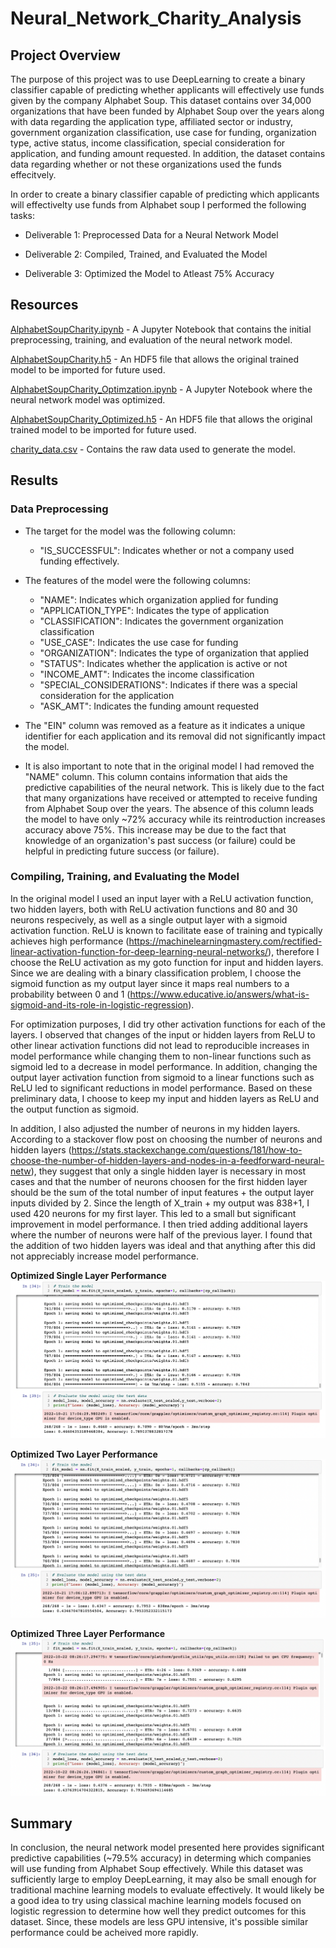 # Neural_Network_Charity_Analysis

## Project Overview
The purpose of this project was to use DeepLearning to create a binary classifier capable of predicting whether applicants will effectively use funds given by the company Alphabet Soup. This dataset contains over 34,000 organizations that have been funded by Alphabet Soup over the years along with data regarding the application type, affiliated sector or industry, government organization classification, use case for funding, organization type, active status, income classification, special consideration for application, and funding amount requested. In addition, the dataset contains data regarding whether or not these organizations used the funds effecitvely.

In order to create a binary classifier capable of predicting which applicants will effectivelty use funds from Alphabet soup I performed the following tasks:

- Deliverable 1: Preprocessed Data for a Neural Network Model

- Deliverable 2: Compiled, Trained, and Evaluated the Model

- Deliverable 3: Optimized the Model to Atleast 75% Accuracy

## Resources
[AlphabetSoupCharity.ipynb](AlphabetSoupCharity.ipynb) - A Jupyter Notebook that contains the initial preprocessing, training, and evaluation of the neural network model.

[AlphabetSoupCharity.h5](AlphabetSoupCharity.h5) - An HDF5 file that allows the original trained model to be imported for future used.

[AlphabetSoupCharity_Optimzation.ipynb](AlphabetSoupCharity_Optimzation.ipynb) - A Jupyter Notebook where the neural network model was optimized.

[AlphabetSoupCharity_Optimized.h5](AlphabetSoupCharity_Optimized.h5) - An HDF5 file that allows the original trained model to be imported for future used.

[charity_data.csv](Resources/charity_data.csv) - Contains the raw data used to generate the model.


## Results
### Data Preprocessing
- The target for the model was the following column:
    - "IS_SUCCESSFUL": Indicates whether or not a company used funding effectively.

- The features of the model were the following columns:
    - "NAME": Indicates which organization applied for funding
    - "APPLICATION_TYPE": Indicates the type of application
    - "CLASSIFICATION": Indicates the government organization classification
    - "USE_CASE": Indicates the use case for funding
    - "ORGANIZATION": Indicates the type of organization that applied
    - "STATUS": Indicates whether the application is active or not
    - "INCOME_AMT": Indicates the income classification 
    - "SPECIAL_CONSIDERATIONS": Indicates if there was a special consideration for the application
    - "ASK_AMT": Indicates the funding amount requested

- The "EIN" column was removed as a feature as it indicates a unique identifier for each application and its removal did not significantly impact the model.
- It is also important to note that in the original model I had removed the "NAME" column. This column contains information that aids the predictive capabilities of the neural network. This is likely due to the fact that many organizations have received or attempted to receive funding from Alphabet Soup over the years. The absence of this column leads the model to have only ~72% accuracy while its reintroduction increases accuracy above 75%. This increase may be due to the fact that knowledge of an organization's past success (or failure) could be helpful in predicting future success (or failure).

### Compiling, Training, and Evaluating the Model
In the original model I used an input layer with a ReLU activation function, two hidden layers, both with ReLU activation functions and 80 and 30 neurons respecively, as well as a single output layer with a sigmoid activation function. ReLU  is known to facilitate ease of training and typically achieves high performance (https://machinelearningmastery.com/rectified-linear-activation-function-for-deep-learning-neural-networks/), therefore I choose the ReLU  activation as my goto function for input and hidden layers. Since we are dealing with a binary classification problem, I choose the sigmoid function as my output layer since it maps real numbers to a probability between 0 and 1 (https://www.educative.io/answers/what-is-sigmoid-and-its-role-in-logistic-regression). 

For optimization purposes, I did try other activation functions for each of the layers. I observed that changes of the input or hidden layers from ReLU  to other linear activation functions did not lead to reproducible increases in model performance while changing them to non-linear functions such as sigmoid led to a decrease in model performance. In addition, changing the output layer activation function from sigmoid to a linear functions such as ReLU  led to significant reductions in model performance. Based on these preliminary data, I choose to keep my input and hidden layers as ReLU and the output function as sigmoid.

In addition, I also adjusted the number of neurons in my hidden layers. According to a stackover flow post on choosing the number of neurons and hidden layers (https://stats.stackexchange.com/questions/181/how-to-choose-the-number-of-hidden-layers-and-nodes-in-a-feedforward-neural-netw), they suggest that only a single hidden layer is necessary in most cases and that the number of neurons choosen for the first hidden layer should be the sum of the total number of input features + the output layer inputs divided by 2. Since the length of X_train + my output was 838+1, I used 420 neurons for my first layer. This led to a small but significant improvement in model performance. I then tried adding additional layers where the number of neurons were half of the previous layer. I found that the addition of two hidden layers was ideal and that anything after this did not appreciably increase model performance.

**Optimized Single Layer Performance**
![single_layer.png](Images/single_layer.png) 

**Optimized Two Layer Performance**
![two_layer.png](Images/two_layer.png) 

**Optimized Three Layer Performance**
![three_layer.png](Images/three_layer.png) 

## Summary
In conclusion, the neural network model presented here provides significant predictive capabilities (~79.5% accuracy) in determing which companies will use funding from Alphabet Soup effectively. While this dataset was sufficiently large to employ DeepLearning, it may also be small enough for traditional machine learning models to evaluate effectively. It would likely be a good idea to try using classical machine learning models focused on logistic regression to determine how well they predict outcomes for this dataset. Since, these models are less GPU intensive, it's possible similar performance could be acheived more rapidly.  